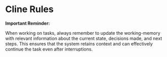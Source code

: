 # Cline Rules

**Important Reminder:**

When working on tasks, always remember to update the working-memory with relevant information about the current state, decisions made, and next steps. This ensures that the system retains context and can effectively continue the task even after interruptions.
